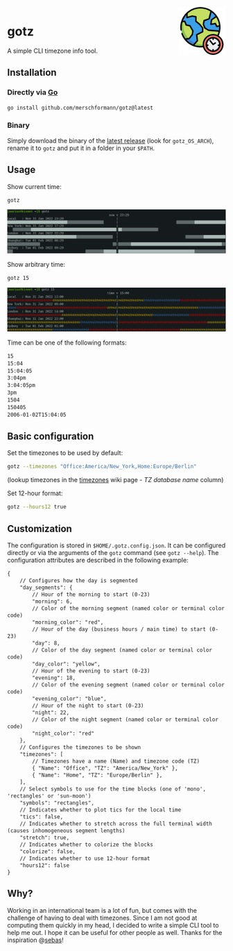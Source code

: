 <img src="material/icon/world.svg" align="right" height="110"/>

# go**tz**

A simple CLI timezone info tool.

## Installation

### Directly via [Go](https://go.dev/doc/install)

```bash
go install github.com/merschformann/gotz@latest
```

### Binary

Simply download the binary of the [latest release](https://github.com/merschformann/gotz/releases/latest/) (look for `gotz_OS_ARCH`), rename it to `gotz` and put it in a folder in your `$PATH`.

## Usage

Show current time:

```bash
gotz
```

![preview](material/screenshot/preview1.png)

Show arbitrary time:

```bash
gotz 15
```

![preview](material/screenshot/preview2.png)

Time can be one of the following formats:

```txt
15
15:04
15:04:05
3:04pm
3:04:05pm
3pm
1504
150405
2006-01-02T15:04:05
```

## Basic configuration

Set the timezones to be used by default:

```bash
gotz --timezones "Office:America/New_York,Home:Europe/Berlin"
```

(lookup timezones in the [timezones](https://en.wikipedia.org/wiki/List_of_tz_database_time_zones) wiki page - _TZ database name_ column)

Set 12-hour format:

```bash
gotz --hours12 true
```

## Customization

The configuration is stored in `$HOME/.gotz.config.json`. It can be configured directly or via the arguments of the `gotz` command (see `gotz --help`). The configuration attributes are described in the following example:

```jsonc
{
    // Configures how the day is segmented
    "day_segments": {
        // Hour of the morning to start (0-23)
        "morning": 6,
        // Color of the morning segment (named color or terminal color code)
        "morning_color": "red",
        // Hour of the day (business hours / main time) to start (0-23)
        "day": 8,
        // Color of the day segment (named color or terminal color code)
        "day_color": "yellow",
        // Hour of the evening to start (0-23)
        "evening": 18,
        // Color of the evening segment (named color or terminal color code)
        "evening_color": "blue",
        // Hour of the night to start (0-23)
        "night": 22,
        // Color of the night segment (named color or terminal color code)
        "night_color": "red"
    },
    // Configures the timezones to be shown
    "timezones": [
        // Timezones have a name (Name) and timezone code (TZ)
        { "Name": "Office", "TZ": "America/New_York" },
        { "Name": "Home", "TZ": "Europe/Berlin" },
    ],
    // Select symbols to use for the time blocks (one of 'mono', 'rectangles' or 'sun-moon')
    "symbols": "rectangles",
    // Indicates whether to plot tics for the local time
    "tics": false,
    // Indicates whether to stretch across the full terminal width (causes inhomogeneous segment lengths)
    "stretch": true,
    // Indicates whether to colorize the blocks
    "colorize": false,
    // Indicates whether to use 12-hour format
    "hours12": false
}
```

## Why?

Working in an international team is a lot of fun, but comes with the challenge of having to deal with timezones. Since I am not good at computing them quickly in my head, I decided to write a simple CLI tool to help me out. I hope it can be useful for other people as well.
Thanks for the inspiration @[sebas](https://github.com/sebastian-quintero)!
